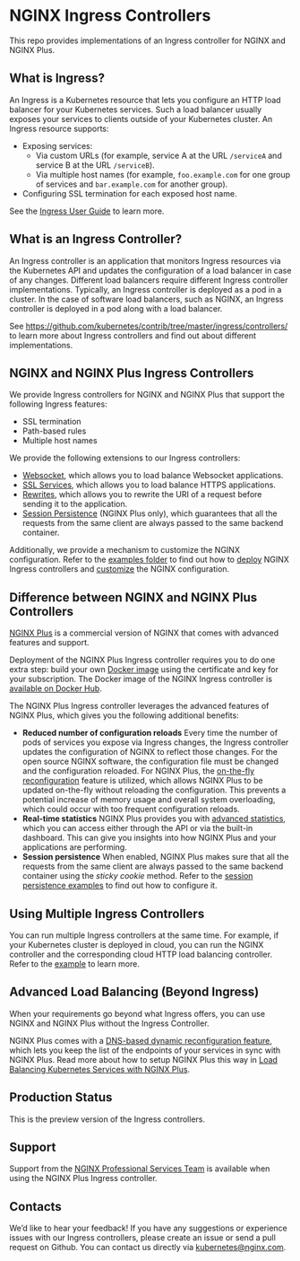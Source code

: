 # NGINX Ingress Controllers

This repo provides implementations of an Ingress controller for NGINX and NGINX Plus.

## What is Ingress?

An Ingress is a Kubernetes resource that lets you configure an HTTP load balancer for your Kubernetes services. Such a load balancer usually exposes your services to clients outside of your Kubernetes cluster. An Ingress resource supports:
* Exposing services:
    * Via custom URLs (for example, service A at the URL `/serviceA` and service B at the URL `/serviceB`).
    * Via multiple host names (for example, `foo.example.com` for one group of services and `bar.example.com` for another group).
* Configuring SSL termination for each exposed host name.

See the [Ingress User Guide](http://kubernetes.io/docs/user-guide/ingress/) to learn more.

## What is an Ingress Controller?

An Ingress controller is an application that monitors Ingress resources via the Kubernetes API and updates the configuration of a load balancer in case of any changes. Different load balancers require different Ingress controller implementations. Typically, an Ingress controller is deployed as a pod in a cluster. In the case of software load balancers, such as NGINX, an Ingress controller is deployed in a pod along with a load balancer.

See https://github.com/kubernetes/contrib/tree/master/ingress/controllers/ to learn more about Ingress controllers and find out about different implementations.

## NGINX and NGINX Plus Ingress Controllers

We provide Ingress controllers for NGINX and NGINX Plus that support the following Ingress features:
* SSL termination
* Path-based rules
* Multiple host names

We provide the following extensions to our Ingress controllers:
* [Websocket](examples/websocket), which allows you to load balance Websocket applications.
* [SSL Services](examples/ssl-services), which allows you to load balance HTTPS applications.
* [Rewrites](examples/rewrites), which allows you to rewrite the URI of a request before sending it to the application.
* [Session Persistence](examples/session-persistence) (NGINX Plus only), which guarantees that all the requests from the same client are always passed to the same backend container.

Additionally, we provide a mechanism to customize the NGINX configuration. Refer to the [examples folder](examples) to find out how to [deploy](examples/complete-example) NGINX Ingress controllers and [customize](examples/customization) the NGINX configuration.

## Difference between NGINX and NGINX Plus Controllers

[NGINX Plus](https://www.nginx.com/products/) is a commercial version of NGINX that comes with advanced features and support.

Deployment of the NGINX Plus Ingress controller requires you to do one extra step: build your own [Docker image](nginx-plus-controller) using the certificate and key for your subscription.
The Docker image of the NGINX Ingress controller is [available on Docker Hub](https://hub.docker.com/r/nginxdemos/nginx-ingress/).

The NGINX Plus Ingress controller leverages the advanced features of NGINX Plus, which gives you the following additional benefits:

* **Reduced number of configuration reloads**
Every time the number of pods of services you expose via Ingress changes, the Ingress controller updates the configuration of NGINX to reflect those changes. For the open source NGINX software, the configuration file must be changed and the configuration reloaded. For NGINX Plus, the [on-the-fly reconfiguration](https://www.nginx.com/products/on-the-fly-reconfiguration/) feature is utilized, which allows NGINX Plus to be updated on-the-fly without reloading the configuration. This prevents a potential increase of memory usage and overall system overloading, which could occur with too frequent configuration reloads.
* **Real-time statistics**
NGINX Plus provides you with [advanced statistics](https://www.nginx.com/products/live-activity-monitoring/), which you can access either through the API or via the built-in dashboard. This can give you insights into how NGINX Plus and your applications are performing.
* **Session persistence** When enabled, NGINX Plus makes sure that all the requests from the same client are always passed to the same backend container using the *sticky cookie* method. Refer to the [session persistence examples](examples/session-persistence) to find out how to configure it.

## Using Multiple Ingress Controllers

You can run multiple Ingress controllers at the same time. For example, if your Kubernetes cluster is deployed in cloud, you can run the NGINX controller and the corresponding cloud HTTP load balancing controller. Refer to the [example](examples/multiple-ingress-controllers) to learn more.

## Advanced Load Balancing (Beyond Ingress)

When your requirements go beyond what Ingress offers, you can use NGINX and
NGINX Plus without the Ingress Controller.

NGINX Plus comes with a [DNS-based dynamic reconfiguration feature](https://www.nginx.com/blog/dns-service-discovery-nginx-plus/), which lets you keep the list of the endpoints of your services in sync with NGINX Plus. Read more about how to setup NGINX Plus this way in [Load Balancing Kubernetes Services with NGINX Plus](https://www.nginx.com/blog/load-balancing-kubernetes-services-nginx-plus/).

## Production Status

This is the preview version of the Ingress controllers.

## Support

Support from the [NGINX Professional Services Team](https://www.nginx.com/services/) is available when using the NGINX Plus Ingress controller.

## Contacts

We’d like to hear your feedback! If you have any suggestions or experience issues with our Ingress controllers, please create an issue or send a pull request on Github.
You can contact us directly via [kubernetes@nginx.com](mailto:kubernetes@nginx.com).

